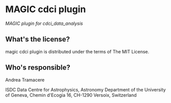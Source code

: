 MAGIC cdci plugin
==========================================
*MAGIC plugin for cdci_data_analysis*


What's the license?
-------------------

magic cdci plugin is distributed under the terms of The MIT License.

Who's responsible?
-------------------
Andrea Tramacere

ISDC Data Centre for Astrophysics, Astronomy Department of the University of Geneva, Chemin d'Ecogia 16, CH-1290 Versoix, Switzerland

